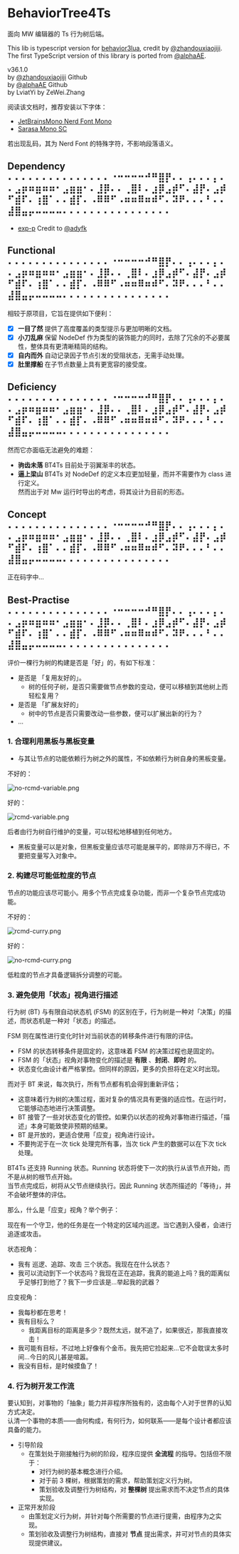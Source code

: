 # BehaviorTree4Ts

面向 MW 编辑器的 Ts 行为树后端。

This lib is typescript version for [behavior3lua][b3lua], credit by [@zhandouxiaojiji][@zdxjj].  
The first TypeScript version of this library is ported from [@alphaAE][@alphaAE].

v36.1.0  
by [@zhandouxiaojiji][@zdxjj] Github  
by [@alphaAE][@alphaAE] Github  
by LviatYi
by ZeWei.Zhang

阅读该文档时，推荐安装以下字体：

- [JetBrainsMono Nerd Font Mono][JetbrainsMonoNerdFont]
- [Sarasa Mono SC][SarasaMonoSC]

若出现乱码，其为 Nerd Font 的特殊字符，不影响段落语义。

## Dependency ⠄⠄⠄⠄⠄⠄⠄⠄⠄⠄⠄⠄⠄⠄⠄⠐⠒⠒⠒⠒⠚⠛⣿⡟⠄⠄⢠⠄⠄⠄⡄⠄⠄⣠⡶⠶⣶⠶⠶⠂⣠⣶⣶⠂⠄⣸⡿⠄⠄⢀⣿⠇⠄⣰⡿⣠⡾⠋⠄⣼⡟⠄⣠⡾⠋⣾⠏⠄⢰⣿⠁⠄⠄⣾⡏⠄⠠⠿⠿⠋⠠⠶⠶⠿⠶⠾⠋⠄⠽⠟⠄⠄⠄⠃⠄⠄⣼⣿⣤⡤⠤⠤⠤⠤⠄⠄⠄⠄⠄⠄⠄⠄⠄⠄⠄⠄⠄⠄⠄⠄

- [exp-p][exp-p] Credit to [@adyfk]

## Functional ⠄⠄⠄⠄⠄⠄⠄⠄⠄⠄⠄⠄⠄⠄⠄⠐⠒⠒⠒⠒⠚⠛⣿⡟⠄⠄⢠⠄⠄⠄⡄⠄⠄⣠⡶⠶⣶⠶⠶⠂⣠⣶⣶⠂⠄⣸⡿⠄⠄⢀⣿⠇⠄⣰⡿⣠⡾⠋⠄⣼⡟⠄⣠⡾⠋⣾⠏⠄⢰⣿⠁⠄⠄⣾⡏⠄⠠⠿⠿⠋⠠⠶⠶⠿⠶⠾⠋⠄⠽⠟⠄⠄⠄⠃⠄⠄⣼⣿⣤⡤⠤⠤⠤⠤⠄⠄⠄⠄⠄⠄⠄⠄⠄⠄⠄⠄⠄⠄⠄⠄

相较于原项目，它旨在提供如下便利：

- [x] **一目了然** 提供了高度覆盖的类型提示与更加明晰的文档。
- [x] **小刀乱麻** 保留 NodeDef 作为类型的装饰能力的同时，去除了冗余的不必要属性，整体具有更清晰精简的结构。
- [x] **自内而外** 自动记录因子节点引发的受阻状态，无需手动处理。
- [x] **肚里撑船** 在子节点数量上具有更宽容的接受度。

## Deficiency ⠄⠄⠄⠄⠄⠄⠄⠄⠄⠄⠄⠄⠄⠄⠄⠐⠒⠒⠒⠒⠚⠛⣿⡟⠄⠄⢠⠄⠄⠄⡄⠄⠄⣠⡶⠶⣶⠶⠶⠂⣠⣶⣶⠂⠄⣸⡿⠄⠄⢀⣿⠇⠄⣰⡿⣠⡾⠋⠄⣼⡟⠄⣠⡾⠋⣾⠏⠄⢰⣿⠁⠄⠄⣾⡏⠄⠠⠿⠿⠋⠠⠶⠶⠿⠶⠾⠋⠄⠽⠟⠄⠄⠄⠃⠄⠄⣼⣿⣤⡤⠤⠤⠤⠤⠄⠄⠄⠄⠄⠄⠄⠄⠄⠄⠄⠄⠄⠄⠄⠄

然而它亦面临无法避免的难题：

- **驹齿未落** BT4Ts 目前处于羽翼渐丰的状态。
- **逼上梁山** BT4Ts 对 NodeDef 的定义本应更加轻量，而并不需要作为 class 进行定义。  
  然而出于对 Mw 运行时导出的考虑，将其设计为目前的形态。

## Concept ⠄⠄⠄⠄⠄⠄⠄⠄⠄⠄⠄⠄⠄⠄⠄⠐⠒⠒⠒⠒⠚⠛⣿⡟⠄⠄⢠⠄⠄⠄⡄⠄⠄⣠⡶⠶⣶⠶⠶⠂⣠⣶⣶⠂⠄⣸⡿⠄⠄⢀⣿⠇⠄⣰⡿⣠⡾⠋⠄⣼⡟⠄⣠⡾⠋⣾⠏⠄⢰⣿⠁⠄⠄⣾⡏⠄⠠⠿⠿⠋⠠⠶⠶⠿⠶⠾⠋⠄⠽⠟⠄⠄⠄⠃⠄⠄⣼⣿⣤⡤⠤⠤⠤⠤⠄⠄⠄⠄⠄⠄⠄⠄⠄⠄⠄⠄⠄⠄⠄⠄

正在码字中...

## Best-Practise ⠄⠄⠄⠄⠄⠄⠄⠄⠄⠄⠄⠄⠄⠄⠄⠐⠒⠒⠒⠒⠚⠛⣿⡟⠄⠄⢠⠄⠄⠄⡄⠄⠄⣠⡶⠶⣶⠶⠶⠂⣠⣶⣶⠂⠄⣸⡿⠄⠄⢀⣿⠇⠄⣰⡿⣠⡾⠋⠄⣼⡟⠄⣠⡾⠋⣾⠏⠄⢰⣿⠁⠄⠄⣾⡏⠄⠠⠿⠿⠋⠠⠶⠶⠿⠶⠾⠋⠄⠽⠟⠄⠄⠄⠃⠄⠄⣼⣿⣤⡤⠤⠤⠤⠤⠄⠄⠄⠄⠄⠄⠄⠄⠄⠄⠄⠄⠄⠄⠄⠄

评价一棵行为树的构建是否是「好」的，有如下标准：

- 是否是 「复用友好的」。
    - 树的任何子树，是否只需要做节点参数的变动，便可以移植到其他树上而轻松复用？
- 是否是 「扩展友好的」
    - 树中的节点是否只需要改动一些参数，便可以扩展出新的行为？
- ...

### 1. 合理利用黑板与黑板变量

- 与其让节点的功能依赖行为树之外的属性，不如依赖行为树自身的黑板变量。

不好的：

![no-rcmd-variable.png](pic/no-rcmd-variable.png)

好的：

![rcmd-variable.png](pic/rcmd-variable.png)

后者由行为树自行维护的变量，可以轻松地移植到任何地方。

- 黑板变量可以是对象，但黑板变量应该尽可能是展平的，即除非万不得已，不要把变量写入对象中。

### 2. 构建尽可能低粒度的节点

节点的功能应该尽可能小。用多个节点完成复杂功能，而非一个复杂节点完成功能。

不好的：

![rcmd-curry.png](pic/rcmd-curry.png)

好的：

![no-rcmd-curry.png](pic/no-rcmd-curry.png)

低粒度的节点才具备逻辑拆分调整的可能。

### 3. 避免使用「状态」视角进行描述

行为树 (BT) 与有限自动状态机 (FSM) 的区别在于，行为树是一种对「决策」的描述，而状态机是一种对「状态」的描述。

FSM 则在属性进行变化时针对当前状态的转移条件进行有限的评估。

- FSM 的状态转移条件是固定的，这意味着 FSM 的决策过程也是固定的。
- FSM 的「状态」视角对事物变化的描述是 **有限** 、**封闭**、**即时** 的。
- 状态变化由设计者严格掌控。但同样的原因，更多的负担将在定义时出现。

而对于 BT 来说，每次执行，所有节点都有机会得到重新评估；

- 这意味着行为树的决策过程，面对复杂的情况具有更强的适应性。在运行时，它能够动态地进行决策调整。
- BT 接管了一些对状态变化的管控。如果仍以状态的视角对事物进行描述，「描述」本身可能致使非预期的结果。
- BT 是开放的，更适合使用「应变」视角进行设计。
- 不要拘泥于在一次 tick 处理完所有事，当次 tick 产生的数据可以在下次 tick 处理。

BT4Ts 还支持 Running 状态。Running 状态将使下一次的执行从该节点开始，而不是从树的根节点开始。  
当节点完成后，树将从父节点继续执行。因此 Running 状态所描述的「等待」，并不会破坏整体的评估。

那么，什么是「应变」视角？举个例子：

现在有一个守卫，他的任务是在一个特定的区域内巡逻。当它遇到入侵者，会进行追逐或攻击。

状态视角：

- 我有 巡逻、追踪、攻击 三个状态。我现在在什么状态？
- 我可以流动到下一个状态吗？我现在正在追踪，我真的能追上吗？我的距离似乎足够打到他了？我下一步应该是...举起我的武器？

应变视角：

- 我每秒都在思考！
- 我有目标么？
    - 我距离目标的距离是多少？既然太远，就不追了，如果很近，那我直接攻击！
- 我可能有目标，不过地上好像有个金币。我先把它捡起来...它不会耽误太多时间...今日的风儿甚是喧嚣。
- 我没有目标，是时候摸鱼了！

### 4. 行为树开发工作流

要认知到，对事物的「抽象」能力并非程序所独有的，这由每个人对于世界的认知方式决定。  
认清一个事物的本质——由何构成，有何行为，如何联系——是每个设计者都应该具备的能力。

- 引导阶段
    - 在策划处于刚接触行为树的阶段，程序应提供 **全流程** 的指导。包括但不限于：
        - 对行为树的基本概念进行介绍。
        - 对于前 3 棵树，根据策划的需求，帮助策划定义行为树。
        - 策划验收及调整行为树结构，对 **整棵树** 提出需求而不决定节点的具体实现。
- 正常开发阶段
    - 由策划定义行为树，并针对每个所需要的节点进行提需，由程序为之实现。
    - 策划验收及调整行为树结构，直接对 **节点** 提出需求，并可对节点的具体实现提供建议。

[JetbrainsMonoNerdFont]:https://github.com/ryanoasis/nerd-fonts/releases/download/v3.0.2/JetBrainsMono.zip@fallbackFont

[SarasaMonoSC]:https://github.com/be5invis/Sarasa-Gothic/releases/download/v0.41.6/sarasa-gothic-ttf-0.41.6.7z

[exp-p]:https://github.com/adyfk/exp-p

[@adyfk]:https://github.com/adyfk

[@zdxjj]:https://github.com/zhandouxiaojiji

[@alphaAE]:https://github.com/alphaAE

[b3lua]:https://github.com/zhandouxiaojiji/behavior3lua